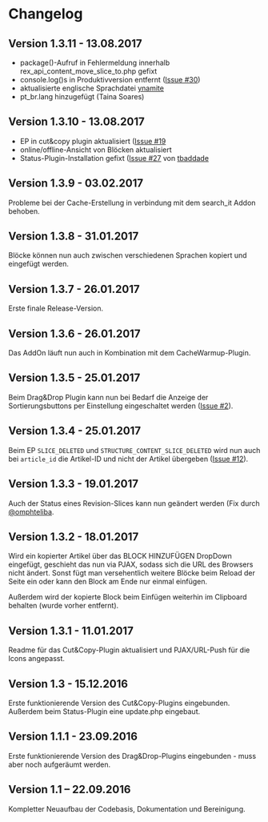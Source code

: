Changelog
=========
Version 1.3.11 - 13.08.2017
--------------------------

- package()-Aufruf in Fehlermeldung innerhalb rex_api_content_move_slice_to.php gefixt
- console.log()s in Produktivversion entfernt ([Issue #30](https://github.com/FriendsOfREDAXO/bloecks/issues/30))
- aktualisierte englische Sprachdatei [ynamite](https://github.com/ynamite)
- pt_br.lang hinzugefügt (Taina Soares)


Version 1.3.10 - 13.08.2017
--------------------------

- EP in cut&copy plugin aktualisiert ([Issue #19](https://github.com/FriendsOfREDAXO/bloecks/issues/19)
- online/offline-Ansicht von Blöcken aktualisiert
- Status-Plugin-Installation gefixt ([Issue #27](https://github.com/FriendsOfREDAXO/bloecks/issues/27) von [tbaddade](https://github.com/tbaddade)

Version 1.3.9 - 03.02.2017
--------------------------

Probleme bei der Cache-Erstellung in verbindung mit dem search_it Addon behoben.


Version 1.3.8 - 31.01.2017
--------------------------

Blöcke können nun auch zwischen verschiedenen Sprachen kopiert und eingefügt werden.


Version 1.3.7 - 26.01.2017
--------------------------

Erste finale Release-Version.


Version 1.3.6 - 26.01.2017
--------------------------

Das AddOn läuft nun auch in Kombination mit dem CacheWarmup-Plugin.


Version 1.3.5 - 25.01.2017
--------------------------

Beim Drag&Drop Plugin kann nun bei Bedarf die Anzeige der Sortierungsbuttons per Einstellung eingeschaltet werden
([Issue #2](https://github.com/FriendsOfREDAXO/bloecks/issues/2)).


Version 1.3.4 - 25.01.2017
--------------------------

Beim EP ```SLICE_DELETED``` und ```STRUCTURE_CONTENT_SLICE_DELETED``` wird nun auch bei ```article_id```
die Artikel-ID und nicht der Artikel übergeben ([Issue #12](https://github.com/FriendsOfREDAXO/bloecks/issues/12)).


Version 1.3.3 - 19.01.2017
--------------------------

Auch der Status eines Revision-Slices kann nun geändert werden (Fix durch [@omphteliba](https://github.com/omphteliba).


Version 1.3.2 - 18.01.2017
--------------------------

Wird ein kopierter Artikel über das BLOCK HINZUFÜGEN DropDown eingefügt, geschieht das nun via PJAX,
sodass sich die URL des Browsers nicht ändert. Sonst fügt man versehentlich weitere Blöcke beim
Reload der Seite ein oder kann den Block am Ende nur einmal einfügen.

Außerdem wird der kopierte Block beim Einfügen weiterhin im Clipboard behalten (wurde vorher entfernt).


Version 1.3.1 - 11.01.2017
--------------------------

Readme für das Cut&Copy-Plugin aktualisiert und PJAX/URL-Push für die Icons angepasst.


Version 1.3 - 15.12.2016
--------------------------

Erste funktionierende Version des Cut&Copy-Plugins eingebunden. Außerdem beim Status-Plugin eine
update.php eingebaut.


Version 1.1.1 - 23.09.2016
--------------------------

Erste funktionierende Version des Drag&Drop-Plugins eingebunden - muss aber noch aufgeräumt werden.


Version 1.1 – 22.09.2016
--------------------------

Kompletter Neuaufbau der Codebasis, Dokumentation und Bereinigung.
